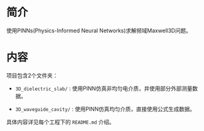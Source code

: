 # 简介

使用PINNs(Physics-Informed Neural Networks)求解频域Maxwell3D问题。

# 内容

项目包含2个文件夹：

* `3D_dielectric_slab/` : 使用PINN仿真非均匀电介质，并使用部分外部测量数据。

* `3D_waveguide_cavity/` : 使用PINN仿真均匀介质，直接使用公式生成数据。

具体内容详见每个工程下的 `README.md` 介绍。
